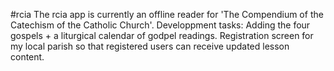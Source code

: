 #rcia
The rcia app is currently an offline reader for 'The Compendium of the Catechism of the Catholic Church'. Developpment tasks:
Adding the four gospels + a liturgical calendar of godpel readings.
Registration screen for my local parish so that registered users can receive updated lesson content.

